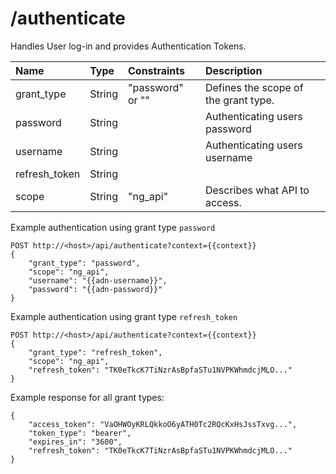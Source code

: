 # /authenticate

Handles User log-in and provides Authentication Tokens.

| Name | Type | Constraints | Description |
| :--- | :--- | :--- | :--- |
| grant\_type | String | "password" or "" | Defines the scope of the grant type. |
| password | String |  | Authenticating users password |
| username | String |  | Authenticating users username |
| refresh\_token | String |  |  |
| scope | String | "ng\_api" | Describes what API to access. |

Example authentication using grant type `password`

```text
POST http://<host>/api/authenticate?context={{context}}
{
    "grant_type": "password",
    "scope": "ng_api",
    "username": "{{adn-username}}",
    "password": "{{adn-password}}"
}
```

Example authentication using grant type `refresh_token`

```text
POST http://<host>/api/authenticate?context={{context}}
{
    "grant_type": "refresh_token",
    "scope": "ng_api",
    "refresh_token": "TK0eTkcK7TiNzrAsBpfaSTu1NVPKWhmdcjMLO..."
}
```

Example response for all grant types:

```text
{
    "access_token": "VaOHWOyKRLQkkoO6yATH0Tc2RQcKxHsJssTxvg...",
    "token_type": "bearer",
    "expires_in": "3600",
    "refresh_token": "TK0eTkcK7TiNzrAsBpfaSTu1NVPKWhmdcjMLO..."
}
```

